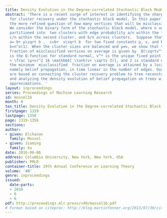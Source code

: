 ```yaml
---
title: Density Evolution in the Degree-correlated Stochastic Block Model
abstract: 'There is a recent surge of interest in identifying the sharp recovery thresholds
  for cluster recovery under the stochastic block model. In this paper, we address
  the more refined question of how many vertices that will be misclassified on average.
  We consider the binary form of the stochastic block model, where n vertices are
  partitioned into  two clusters with edge probability a/n within the first cluster,
  c/n within the second cluster, and b/n across clusters.  Suppose that as n \to ∞,
  a= b+ μ\sqrt b ,  c=b+  ν\sqrt b  for two fixed constants μ, ν, and b \to ∞with
  b=n^o(1). When the cluster sizes are balanced and μ≠ν, we show that the minimum
  fraction of misclassified vertices on average is given by  Q(\sqrtv^*), where Q(x)
  is the Q-function for standard normal, v^* is the unique fixed point of v= \frac(μ-ν)^216
  + \frac (μ+ν)^2 16 \mathbbE[ \tanh(v+ \sqrtv Z)], and Z is standard normal. Moreover,
  the minimum  misclassified  fraction on average is attained by a local algorithm,
  namely belief propagation, in time linear in the number of edges. Our proof techniques
  are based on connecting the cluster recovery problem to tree reconstruction problems,
  and analyzing the density evolution of belief propagation on trees with Gaussian
  approximations. '
layout: inproceedings
series: Proceedings of Machine Learning Research
id: mossel16
month: 0
tex_title: Density Evolution in the Degree-correlated Stochastic Block Model
firstpage: 1319
lastpage: 1356
page: 1319-1356
sections: 
author:
- given: Elchanan
  family: Mossel
- given: Jiaming
  family: Xu
date: 2016-06-06
address: Columbia University, New York, New York, USA
publisher: PMLR
container-title: 29th Annual Conference on Learning Theory
volume: '49'
genre: inproceedings
issued:
  date-parts:
  - 2016
  - 6
  - 6
pdf: http://proceedings.mlr.press/v49/mossel16.pdf
# Format based on citeproc: http://blog.martinfenner.org/2013/07/30/citeproc-yaml-for-bibliographies/
---
```

